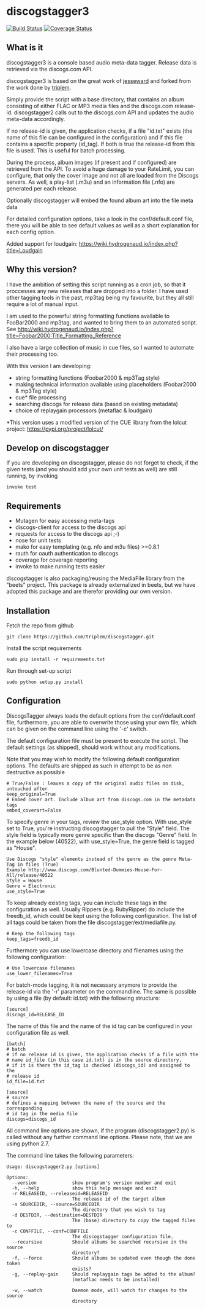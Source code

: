# discogstagger3

 [![Build Status](https://travis-ci.org/triplem/discogstagger.png)](http://travis-ci.org/triplem/discogstagger) [![Coverage Status](https://coveralls.io/repos/triplem/discogstagger/badge.png)](https://coveralls.io/r/triplem/discogstagger)


## What is it

discogstagger3 is a console based audio meta-data tagger. Release data is
retrieved via the discogs.com API.

discogstagger3 is based on the great work of [jesseward](https://github.com/jesseward/discogstagger)
and forked from the work done by [triplem](https://github.com/triplem/discogstagger).

Simply provide the script with a base directory, that contains an album
consisting of either FLAC or MP3 media files and the discogs.com
release-id. discogstagger2 calls out to the discogs.com API and updates the
audio meta-data accordingly.

If no release-id is given, the application checks, if a file "id.txt" exists
(the name of this file can be configured in the configuration) and if this file
contains a specific property (id_tag). If both is true the release-id from this
file is used. This is useful for batch processing.

During the process, album images (if present and if configured) are retrieved from the API.
To avoid a huge damage to your RateLimit, you can configure, that only the cover image and not all
are loaded from the Discogs servers.
As well, a play-list (.m3u) and an information file (.nfo) are generated per
each release.

Optionally discogstagger will embed the found album art into the file meta data

For detailed configuration options, take a look in the conf/default.conf file, there you will be
able to see default values as well as a short explanation for each config option.

Added support for loudgain: https://wiki.hydrogenaud.io/index.php?title=Loudgain

## Why this version?

I have the ambition of setting this script running as a cron job, so that it proccesses any new releases that are dropped into a folder.  I have used other tagging tools in the past, mp3tag being my favourite, but they all still require a lot of manual input.

I am used to the powerful string formatting functions available to FooBar2000 and mp3tag, and wanted to bring them to an automated script. See http://wiki.hydrogenaud.io/index.php?title=Foobar2000:Title_Formatting_Reference

I also have a large collection of music in cue files, so I wanted to automate their processing too.

With this version I am developing:

  * string formatting functions (Foobar2000 & mp3Tag style)
  * making technical information available using placeholders (Foobar2000 & mp3Tag style)
  * cue* file processing
  * searching discogs for release data (based on existing metadata)
  * choice of replaygain processors (metaflac & loudgain)

*This version uses a modified version of the CUE library from the lolcut project: https://pypi.org/project/lolcut/

## Develop on discogstagger

If you are developing on discogstagger, please do not forget to check, if the
given tests (and you should add your own unit tests as well) are still running,
by invoking

```
invoke test
```

## Requirements

* Mutagen for easy accessing meta-tags
* discogs-client for access to the discogs api
* requests for access to the discogs api ;-)
* nose for unit tests
* mako for easy templating (e.g. nfo and m3u files) >=0.8.1
* rauth for oauth authentication to discogs
* coverage for coverage reporting
* invoke to make running tests easier

discogstagger is also packaging/reusing the MediaFile library from the "beets"
project. This package is already externalized in beets, but we have adopted this
package and are therefor providing our own version.

## Installation

Fetch the repo from github
```
git clone https://github.com/triplem/discogstagger.git
```

Install the script requirements
```
sudo pip install -r requirements.txt
```

Run through set-up script
```
sudo python setup.py install
```

## Configuration

DiscogsTagger always loads the default options from the conf/default.conf file, furthermore, you are able to
overwrite those using your own file, which can be given on the command line using the '-c' switch.

The default configuration file must be present to execute the script. The default
settings (as shipped), should work without any modifications.

Note that you may wish to modify the following default configuration options.
The defaults are shipped as such in attempt to be as non destructive as possible

```
# True/False : leaves a copy of the original audio files on disk, untouched after
keep_original=True
# Embed cover art. Include album art from discogs.com in the metadata tags
embed_coverart=False
```

To specify genre in your tags, review the use_style option. With use_style
set to True, you're instructing discogstagger to pull the "Style" field. The style field
is typically more genre specific than the discogs "Genre" field. In the example below (40522),
with use_style=True, the genre field is tagged as "House".

```
Use Discogs "style" elements instead of the genre as the genre Meta-Tag in files (True)
Example http://www.discogs.com/Blunted-Dummies-House-For-All/release/40522
Style = House
Genre = Electronic
use_style=True
```

To keep already existing tags, you can include these tags in the configuration as well.
Usually Rippers (e.g. RubyRipper) do include the freedb_id, which could be kept using
the following configuration. The list of all tags could be taken from the file
discogstagger/ext/mediafile.py.

```
# Keep the following tags
keep_tags=freedb_id
```

Furthermore you can use lowercase directory and filenames using the following configuration:

```
# Use lowercase filenames
use_lower_filenames=True
```

For batch-mode tagging, it is not necessary anymore to provide the release-id via the
'-r' parameter on the commandline. The same is possible by using a file (by default: id.txt)
with the following structure:

```
[source]
discogs_id=RELEASE_ID
```

The name of this file and the name of the id tag can be configured in your configuration file
 as well.

```
[batch]
# batch
# if no release id is given, the application checks if a file with the
# name id_file (in this case id.txt) is in the source directory,
# if it is there the id_tag is checked (discogs_id) and assigned to the
# release id
id_file=id.txt

[source]
# source
# defines a mapping between the name of the source and the corresponding
# id tag in the media file
discogs=discogs_id
```

All command line options are shown, if the program (discogstagger2.py) is called without any further command
line options. Please note, that we are using python 2.7.

The command line takes the following parameters:

```
Usage: discogstagger2.py [options]

Options:
  --version             show program's version number and exit
  -h, --help            show this help message and exit
  -r RELEASEID, --releaseid=RELEASEID
                        The release id of the target album
  -s SOURCEDIR, --source=SOURCEDIR
                        The directory that you wish to tag
  -d DESTDIR, --destination=DESTDIR
                        The (base) directory to copy the tagged files to
  -c CONFFILE, --conf=CONFFILE
                        The discogstagger configuration file.
  --recursive           Should albums be searched recursive in the source
                        directory?
  -f, --force           Should albums be updated even though the done token
                        exists?
  -g, --replay-gain     Should replaygain tags be added to the album?
                        (metaflac needs to be installed)
                        
  -w, --watch           Daemon mode, will watch for changes to the source
                        directory
```
